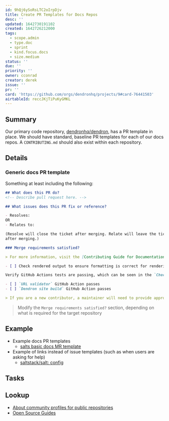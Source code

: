 ```yaml
---
id: 9hQj6ySoRsLTC2oIrpDjv
title: Create PR Templates for Docs Repos
desc: ''
updated: 1642730191102
created: 1642726212000
tags:
  - scope.admin
  - type.doc
  - sprint
  - kind.focus.docs
  - size.medium
status: ''
due: ''
priority: ''
owner: cconrad
creator: derek
issue: ''
pr: ''
card: 'https://github.com/orgs/dendronhq/projects/9#card-76441503'
airtableId: reccJKjTiPuKyGMKL
---
```


## Summary

Our primary code repository, [dendronhq/dendron](https://github.com/dendronhq/dendron), has a PR template in place. We should have standard, baseline PR templates for each of our docs repos. A `CONTRIBUTING.md` should also exist within each repository.

## Details

### Generic docs PR template

Something at least including the following:

```markdown
## What does this PR do?
<!-- Describe pull request here. -->

## What issues does this PR fix or reference?

- Resolves:
OR
- Relates to:

(Resolve will close the ticket after merging. Relate will leave the ticket open
after merging.)

### Merge requirements satisfied?

> For more information, visit the [Contributing Guide for Documentation](https://wiki.dendron.so/notes/b58801fc-43a9-4d42-a58b-eabc3e8538cb/)

- [ ] Check rendered output to ensure formatting is correct for renderings of wikilinks, note refs, tables, and images. `Dendron: Show Preview` can be used in your workspace to confirm the page renders as expected. Sometimes, `Dendron: Reload Index` needs to be ran if certain wikilinks aren't working as expected. (ignore this if contribution is made via the `Edit this page on GitHub` button from the published site)

Verify GitHub Actions tests are passing, which can be seen in the `Checks` tab of the PR:

- [ ] `URL validator` GitHub Action passes
- [ ] `Dendron site build` GitHub Action passes

> If you are a new contributor, a maintainer will need to provide approval for GitHub Actions to run on your PRs.
```

> Modify the `Merge requirements satisfied?` section, depending on what is required for the target repository

## Example

- Example docs PR templates
  - [salts basic docs MR template](https://gitlab.com/saltstack/open/docs/salt-user-guide/-/blob/master/.gitlab/merge_request_templates/salt-user-guide-merge-request.md)
- Example of links instead of issue templates (such as when users are asking for help)
  - [saltstack/salt: config](https://github.com/saltstack/salt/blob/master/.github/ISSUE_TEMPLATE/config.yml)

## Tasks


## Lookup
- [About community profiles for public repositories](https://docs.github.com/en/communities/setting-up-your-project-for-healthy-contributions/about-community-profiles-for-public-repositories)
- [Open Source Guides](https://opensource.guide/)
